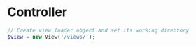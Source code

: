 # Controller

```php
// Create view loader object and set its working directory
$view = new View('/views/');
```
